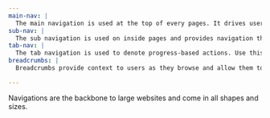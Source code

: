 ```yaml
---
main-nav: |
  The main navigation is used at the top of every pages. It drives users to the various inside pages of the website and helps express the Loyal Rescue brand.
sub-nav: |
  The sub navigation is used on inside pages and provides navigation that relates to the specific page.
tab-nav: |
  The tab navigation is used to denote progress-based actions. Use this navigation to break long application forms into manageable pieces.
breadcrumbs: |
  Breadcrumbs provide context to users as they browse and allow them to retrace their steps. Use breadcrumbs in the footer so it doesn't conflict with the main or sub navigations and overwhelm users.

---
```


Navigations are the backbone to large websites and come in all shapes and sizes.
